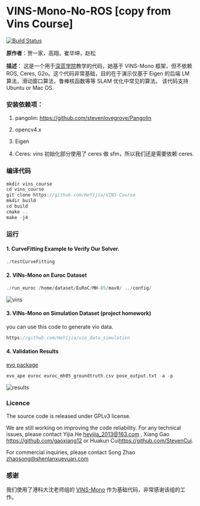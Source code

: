 # VINS-Mono-No-ROS [copy from Vins Course] 
[ ![Build Status](doc/README-English-yellow.svg) ](README_EN.md)

**原作者**：贺一家，高翔，崔华坤，赵松

**描述**：
这是一个用于[深蓝学院](<http://www.shenlanxueyuan.com/>)教学的代码，她基于 VINS-Mono 框架，但不依赖 ROS, Ceres, G2o。这个代码非常基础，目的在于演示仅基于 Eigen 的后端 LM 算法，滑动窗口算法，鲁棒核函数等等 SLAM 优化中常见的算法。
该代码支持 Ubuntu or Mac OS.

### 安装依赖项：

1. pangolin: <https://github.com/stevenlovegrove/Pangolin>

2. opencv4.x

3. Eigen

4. Ceres: vins 初始化部分使用了 ceres 做 sfm，所以我们还是需要依赖 ceres. 

### 编译代码

```c++
mkdir vins_course
cd vins_course
git clone https://github.com/HeYijia/VINS-Course
mkdir build 
cd build
cmake ..
make -j4
```

### 运行
#### 1. CurveFitting Example to Verify Our Solver.
```c++
./testCurveFitting 
```

#### 2. VINs-Mono on Euroc Dataset
```c++
./run_euroc /home/dataset/EuRoC/MH-05/mav0/ ../config/
```
![vins](doc/vins.gif)

#### 3. VINs-Mono on Simulation Dataset (project homework)

you can use this code to generate vio data.

```c++
https://github.com/HeYijia/vio_data_simulation
```

#### 4. Validation Results
[evo package](https://github.com/MichaelGrupp/evo)
```c++
evo_ape euroc euroc_mh05_groundtruth.csv pose_output.txt -a -p
```

![results](doc/results.png)

### Licence

The source code is released under GPLv3 license.

We are still working on improving the code reliability. For any technical issues, please contact Yijia He <heyijia_2013@163.com> , Xiang Gao <https://github.com/gaoxiang12> or Huakun Cui<https://github.com/StevenCui>.

For commercial inquiries, please contact Song Zhao <zhaosong@shenlanxueyuan.com>

### 感谢

我们使用了港科大沈老师组的 [VINS-Mono](https://github.com/HKUST-Aerial-Robotics/VINS-Mono) 作为基础代码，非常感谢该组的工作。

